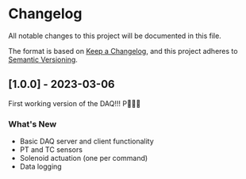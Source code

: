 # Changelog

All notable changes to this project will be documented in this file.

The format is based on [Keep a Changelog](https://keepachangelog.com/en/1.0.0/),
and this project adheres to [Semantic Versioning](https://semver.org/spec/v2.0.0.html).

## [1.0.0] - 2023-03-06
First working version of the DAQ!!! P🥳🥳🥳

### What's New
- Basic DAQ server and client functionality
- PT and TC sensors
- Solenoid actuation (one per command)
- Data logging